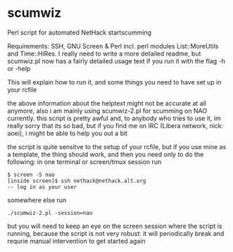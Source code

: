 # scumwiz
Perl script for automated NetHack startscumming

Requirements: SSH, GNU Screen & Perl incl. perl modules List::MoreUtils and Time::HiRes.
I really need to write a more detailed readme, but scumwiz.pl now has a fairly detailed
usage text if you run it with the flag -h or -help

This will explain how to run it, and some things you need to have set up in your rcfile

the above information about the helptext might not be accurate at all anymore,
also i am mainly using scumwiz-2.pl for scumming on NAO currently. this script is pretty awful and,
to anybody who tries to use it, im really sorry that its so bad, but if you find me
on IRC (Libera network, nick: aoei), i might be able to help you out a bit

the script is quite sensitve to the setup of your rcfile, but if you use mine as a template,
the thing should work, and then you need only to do the following:
in one terminal or screen/tmux session run

```
$ screen -S nao
[inside screen]$ ssh nethack@nethack.alt.org
-- log in as your user
```

somewhere else run 
```
./scumwiz-2.pl -session=nao
```
but you will need to keep an eye on the screen session where the script is running, because the script
is not very robust: it will periodically break and requrie manual intervention to get started again
